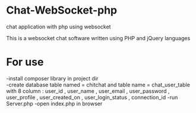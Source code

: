 # Chat-WebSocket-php
chat application with php using websocket


This is a websocket chat software written using PHP and jQuery languages

# For use
-install composer library in project dir<br/>
-create database table named = chitchat and table name = chat_user_table with 8 column : 
user_id , user_name , user_email , user_password , user_profile , user_created_on , user_login_status , connection_id
-run Server.php
-open index.php in browser
